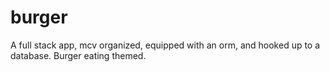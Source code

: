 # burger
A full stack app, mcv organized, equipped with an orm, and hooked up to a database. Burger eating themed.

